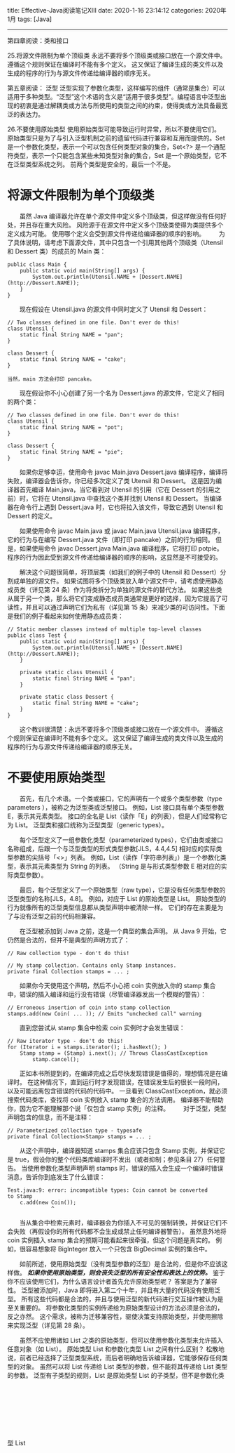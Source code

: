 title: Effective-Java阅读笔记XIII
date: 2020-1-16 23:14:12
categories: 2020年1月
tags: [Java]

---

第四章阅读：类和接口

25.将源文件限制为单个顶级类
永远不要将多个顶级类或接口放在一个源文件中。 遵循这个规则保证在编译时不能有多个定义。 这又保证了编译生成的类文件以及生成的程序的行为与源文件传递给编译器的顺序无关。

第五章阅读： 泛型
泛型实现了参数化类型，这样编写的组件（通常是集合）可以适用于多种类型。“泛型”这个术语的含义是“适用于很多类型”。编程语言中泛型出现的初衷是通过解耦类或方法与所使用的类型之间的约束，使得类或方法具备最宽泛的表达力。

26.不要使用原始类型
使用原始类型可能导致运行时异常，所以不要使用它们。 原始类型只是为了与引入泛型机制之前的遗留代码进行兼容和互用而提供的。Set<Object> 是一个参数化类型，表示一个可以包含任何类型对象的集合，Set<?> 是一个通配符类型，表示一个只能包含某些未知类型对象的集合，Set 是一个原始类型，它不在泛型类型系统之列。 前两个类型是安全的，最后一个不是。

<!-- more -->

# 将源文件限制为单个顶级类

　　虽然 Java 编译器允许在单个源文件中定义多个顶级类，但这样做没有任何好处，并且存在重大风险。 风险源于在源文件中定义多个顶级类使得为类提供多个定义成为可能。 使用哪个定义会受到源文件传递给编译器的顺序的影响。
　　为了具体说明，请考虑下面源文件，其中只包含一个引用其他两个顶级类（Utensil 和 Dessert 类）的成员的 Main 类：


    public class Main {
        public static void main(String[] args) {
            System.out.println(Utensil.NAME + [Dessert.NAME](http://Dessert.NAME));
        }
    }
　　现在假设在 Utensil.java 的源文件中同时定义了 Utensil 和 Dessert：

    // Two classes defined in one file. Don't ever do this!
    class Utensil {
        static final String NAME = "pan";
    }

    class Dessert {
        static final String NAME = "cake";
    }

    当然，main 方法会打印 pancake。

　　现在假设你不小心创建了另一个名为 Dessert.java 的源文件，它定义了相同的两个类：

    // Two classes defined in one file. Don't ever do this!
    class Utensil {
        static final String NAME = "pot";
    }

    class Dessert {
        static final String NAME = "pie";
    }

　　如果你足够幸运，使用命令 javac Main.java Dessert.java 编译程序，编译将失败，编译器会告诉你，你已经多次定义了类 Utensil 和 Dessert。 这是因为编译器首先编译 Main.java，当它看到对 Utensil 的引用（它在 Dessert 的引用之前）时，它将在 Utensil.java 中查找这个类并找到 Utensil 和 Dessert。 当编译器在命令行上遇到 Dessert.java 时，它也将拉入该文件，导致它遇到 Utensil 和 Dessert 的定义。

　　如果使用命令 javac Main.java 或 javac Main.java Utensil.java 编译程序，它的行为与在编写 Dessert.java 文件（即打印 pancake）之前的行为相同。 但是，如果使用命令 javac Dessert.java Main.java 编译程序，它将打印 potpie。 程序的行为因此受到源文件传递给编译器的顺序的影响，这显然是不可接受的。

　　解决这个问题很简单，将顶层类（如我们的例子中的 Utensil 和 Dessert）分割成单独的源文件。 如果试图将多个顶级类放入单个源文件中，请考虑使用静态成员类（详见第 24 条）作为将类拆分为单独的源文件的替代方法。 如果这些类从属于另一个类，那么将它们变成静态成员类通常是更好的选择，因为它提高了可读性，并且可以通过声明它们为私有（详见第 15 条）来减少类的可访问性。下面是我们的例子看起来如何使用静态成员类：

    // Static member classes instead of multiple top-level classes
    public class Test {
        public static void main(String[] args) {
            System.out.println(Utensil.NAME + [Dessert.NAME](http://Dessert.NAME));
        }

        private static class Utensil {
            static final String NAME = "pan";
        }

        private static class Dessert {
            static final String NAME = "cake";
        }
    }

　　这个教训很清楚：永远不要将多个顶级类或接口放在一个源文件中。 遵循这个规则保证在编译时不能有多个定义。 这又保证了编译生成的类文件以及生成的程序的行为与源文件传递给编译器的顺序无关。
# 不要使用原始类型

　　首先，有几个术语。一个类或接口，它的声明有一个或多个类型参数（type parameters ），被称之为泛型类或泛型接口。 例如，List 接口具有单个类型参数 E，表示其元素类型。 接口的全名是 List<E>（读作「E」的列表），但是人们经常称它为 List。 泛型类和接口统称为泛型类型（generic types）。

　　每个泛型定义了一组参数化类型（parameterized types），它们由类或接口名称组成，后跟一个与泛型类型的形式类型参数[JLS，4.4,4.5] 相对应的实际类型参数的尖括号「<>」列表。 例如，List<String>（读作「字符串列表」）是一个参数化类型，表示其元素类型为 String 的列表。 （String 是与形式类型参数 E 相对应的实际类型参数）。

　　最后，每个泛型定义了一个原始类型（raw type），它是没有任何类型参数的泛型类型的名称[JLS，4.8]。 例如，对应于 List<E> 的原始类型是 List。 原始类型的行为就像所有的泛型类型信息都从类型声明中被清除一样。 它们的存在主要是为了与没有泛型之前的代码相兼容。

　　在泛型被添加到 Java 之前，这是一个典型的集合声明。 从 Java 9 开始，它仍然是合法的，但并不是典型的声明方式了：

    // Raw collection type - don't do this!

    // My stamp collection. Contains only Stamp instances.
    private final Collection stamps = ... ;

　　如果你今天使用这个声明，然后不小心把 coin 实例放入你的 stamp 集合中，错误的插入编译和运行没有错误（尽管编译器发出一个模糊的警告）：

    // Erroneous insertion of coin into stamp collection
    stamps.add(new Coin( ... )); // Emits "unchecked call" warning

　　直到您尝试从 stamp 集合中检索 coin 实例时才会发生错误：

    // Raw iterator type - don't do this!
    for (Iterator i = stamps.iterator(); i.hasNext(); )
        Stamp stamp = (Stamp) i.next(); // Throws ClassCastException
            stamp.cancel();

　　正如本书所提到的，在编译完成之后尽快发现错误是值得的，理想情况是在编译时。 在这种情况下，直到运行时才发现错误，在错误发生后的很长一段时间，以及可能远离包含错误的代码的代码中。 一旦看到 ClassCastException，就必须搜索代码类库，查找将 coin 实例放入 stamp 集合的方法调用。 编译器不能帮助你，因为它不能理解那个说「仅包含 stamp 实例」的注释。
　　对于泛型，类型声明包含的信息，而不是注释：

    // Parameterized collection type - typesafe
    private final Collection<Stamp> stamps = ... ;

　　从这个声明中，编译器知道 stamps 集合应该只包含 Stamp 实例，并保证它是 true，假设你的整个代码类库编译时不发出（或者抑制；参见条目 27）任何警告。 当使用参数化类型声明声明 stamps 时，错误的插入会生成一个编译时错误消息，告诉你到底发生了什么错误：

    Test.java:9: error: incompatible types: Coin cannot be converted
    to Stamp
        c.add(new Coin());
                  ^
　　当从集合中检索元素时，编译器会为你插入不可见的强制转换，并保证它们不会失败（再假设你的所有代码都不会生成或禁止任何编译器警告）。 虽然意外地将 coin 实例插入 stamp 集合的预期可能看起来很牵强，但这个问题是真实的。 例如，很容易想象将 BigInteger 放入一个只包含 BigDecimal 实例的集合中。

　　如前所述，使用原始类型（没有类型参数的泛型）是合法的，但是你不应该这样做。
***如果你使用原始类型，则会丧失泛型的所有安全性和表达上的优势。*** 鉴于你不应该使用它们，为什么语言设计者首先允许原始类型呢？ 答案是为了兼容性。 泛型被添加时，Java 即将进入第二个十年，并且有大量的代码没有使用泛型。 所有这些代码都是合法的，并且与使用泛型的新代码进行交互操作被认为是至关重要的。 将参数化类型的实例传递给为原始类型设计的方法必须是合法的，反之亦然。 这个需求，被称为迁移兼容性，驱使决策支持原始类型，并使用擦除来实现泛型（详见第 28 条）。

　　虽然不应使用诸如 List 之类的原始类型，但可以使用参数化类型来允许插入任意对象（如 List<Object>）。 原始类型 List 和参数化类型 List<Object> 之间有什么区别？ 松散地说，前者已经选择了泛型类型系统，而后者明确地告诉编译器，它能够保存任何类型的对象。 虽然可以将 List<String> 传递给 List 类型的参数，但不能将其传递给 List<Object> 类型的参数。 泛型有子类型的规则，List<String> 是原始类型 List 的子类型，但不是参数化类型 List<Object> 的子类型（条目 28）。 因此，如果使用诸如 List 之类的原始类型，则会丢失类型安全性，但是如果使用参数化类型（例如 List<Object>）则不会。

　　为了具体说明，请考虑以下程序：

    // Fails at runtime - unsafeAdd method uses a raw type (List)!
    public static void main(String[] args) {
        List<String> strings = new ArrayList<>();
        unsafeAdd(strings, Integer.valueOf(42));
        String s = strings.get(0); // Has compiler-generated cast
    }

    private static void unsafeAdd(List list, Object o) {
        list.add(o);
    }

　　此程序可以编译，它使用原始类型列表，但会收到警告：

    Test.java:10: warning: [unchecked] unchecked call to add(E) as a
    member of the raw type List
        list.add(o);
                ^

　　实际上，如果运行该程序，则当程序尝试调用 strings.get(0) 的结果（一个 Integer）转换为一个 String 时，会得到 ClassCastException 异常。 这是一个编译器生成的强制转换，因此通常会保证成功，但在这种情况下，我们忽略了编译器警告并付出了代价。

　　如果用 unsafeAdd 声明中的参数化类型 List<Object> 替换原始类型 List，并尝试重新编译该程序，则会发现它不再编译，而是发出错误消息：

    Test.java:5: error: incompatible types: List<String> cannot be
    converted to List<Object>
        unsafeAdd(strings, Integer.valueOf(42));

　　你可能会试图使用原始类型来处理元素类型未知且无关紧要的集合。 例如，假设你想编写一个方法，它需要两个集合并返回它们共同拥有的元素的数量。 如果是泛型新手，那么您可以这样写：

    // Use of raw type for unknown element type - don't do this!
    static int numElementsInCommon(Set s1, Set s2) {
        int result = 0;
        for (Object o1 : s1)
            if (s2.contains(o1))
                result++;
        return result;
    }

　　这种方法可以工作，但它使用原始类型，这是危险的。 安全替代方式是使用无限制通配符类型（unbounded wildcard types）。 如果要使用泛型类型，但不知道或关心实际类型参数是什么，则可以使用问号来代替。 例如，泛型类型 Set<E> 的无限制通配符类型是 Set<?>（读取「某种类型的集合」）。 它是最通用的参数化的 Set 类型，能够保持任何集合。 下面是 numElementsInCommon 方法使用无限制通配符类型声明的情况：

    // Uses unbounded wildcard type - typesafe and flexible
    static int numElementsInCommon(Set<?> s1, Set<?> s2) { ... }

　　无限制通配符 Set<?> 与原始类型 Set 之间有什么区别？ 问号真的给你放任何东西吗？ 这不是要点，但通配符类型是安全的，原始类型不是。 你可以将任何元素放入具有原始类型的集合中，轻易破坏集合的类型不变性（如第 119 页上的 unsafeAdd 方法所示）; 你不能把任何元素（除 null 之外）放入一个 Collection<?> 中。 试图这样做会产生一个像这样的编译时错误消息：

    WildCard.java:13: error: incompatible types: String cannot be
    converted to CAP#1
        c.add("verboten");
              ^
      where CAP#1 is a fresh type-variable:
        CAP#1 extends Object from capture of ?

　　不可否认的是，这个错误信息留下了一些需要的东西，但是编译器已经完成了它的工作，不管它的元素类型是什么，都不会破坏集合的类型不变性。 你不仅不能将任何元素（除 null 以外）放入一个 Collection<?> 中，并且根本无法猜测你会得到那种类型的对象。 如果这些限制是不可接受的，可以使用泛型方法（详见第 30 条）或有限制的通配符类型（详见第 31 条）。

　　对于不应该使用原始类型的规则，有一些小例外。 ***你必须在类字面值（class literals）中使用原始类型。***  规范中不允许使用参数化类型（尽管它允许数组类型和基本类型）[JLS，15.8.2]。 换句话说，List.class，String[].class 和 int.class 都是合法的，但 List<String>.class 和 List<?>.class 都是不合法的。

　　规则的第二个例外与 instanceof 操作符有关。 因为泛型类型信息在运行时被擦除，所以在无限制通配符类型以外的参数化类型上使用 instanceof 运算符是非法的。 使用无限制通配符类型代替原始类型，不会对 instanceof 运算符的行为产生任何影响。 在这种情况下，尖括号（<>）和问号（?）就显得多余。 ***以下是使用泛型类型的 instanceof 运算符的首选方法***：

    // Legitimate use of raw type - instanceof operator
    if (o instanceof Set) {       // Raw type
        Set<?> s = (Set<?>) o;    // Wildcard type
        ...
    }

　　请注意，一旦确定 o 对象是一个 Set，则必须将其转换为通配符 Set<?>，而不是原始类型 Set。 这是一个受检查的（checked）转换，所以不会导致编译器警告。

　　总之，使用原始类型可能导致运行时异常，所以不要使用它们。 原始类型只是为了与引入泛型机制之前的遗留代码进行兼容和互用而提供的。 作为一个快速回顾，Set<Object> 是一个参数化类型，表示一个可以包含任何类型对象的集合，Set<?> 是一个通配符类型，表示一个只能包含某些未知类型对象的集合，Set 是一个原始类型，它不在泛型类型系统之列。 前两个类型是安全的，最后一个不是。

　　为了快速参考，下表中总结了本条目（以及本章稍后介绍的一些）中介绍的术语：

    术语	       中文含义	   举例	             所在条目
    Parameterized type	参数化类型	List<String>	条目 26
    Actual type parameter	实际类型参数	String	条目 26
    Generic type	泛型类型	List<E>	条目 26 和 条目 29
    Formal type parameter	形式类型参数	E	条目 26
    Unbounded wildcard type	无限制通配符类型	List<?>	条目 26
    Raw type	原始类型	List	条目 26
    Bounded type parameter	限制类型参数	<E extends Number>	条目 29
    Recursive type bound	递归类型限制	<T extends Comparable<T>>	条目 30
    Bounded wildcard type	限制通配符类型	List<? extends Number>	条目 31
    Generic method	泛型方法	static <E> List<E> asList(E[] a)	条目 30
    Type token	类型令牌	String.class	条目 33

# 参考资料
【1】http://sjsdfg.gitee.io/effective-java-3rd-chinese/#/notes/25.%20%E5%B0%86%E6%BA%90%E6%96%87%E4%BB%B6%E9%99%90%E5%88%B6%E4%B8%BA%E5%8D%95%E4%B8%AA%E9%A1%B6%E7%BA%A7%E7%B1%BB?id=_25-%e5%b0%86%e6%ba%90%e6%96%87%e4%bb%b6%e9%99%90%e5%88%b6%e4%b8%ba%e5%8d%95%e4%b8%aa%e9%a1%b6%e7%ba%a7%e7%b1%bb
【2】https://lingcoder.github.io/OnJava8/#/book/20-Generics?id=%e7%ae%80%e5%8d%95%e6%b3%9b%e5%9e%8b

